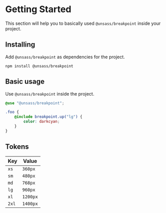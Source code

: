 # Getting Started

This section will help you to basically used `@unsass/breakpoint` inside your project.

## Installing

Add `@unsass/breakpoint` as dependencies for the project.

```shell
npm install @unsass/breakpoint
```

## Basic usage

Use `@unsass/breakpoint` inside the project.

```scss
@use "@unsass/breakpoint";

.foo {
    @include breakpoint.up("lg") {
        color: darkcyan;
    }
}
```

## Tokens

| Key   | Value    |
|-------|----------|
| `xs`  | `360px`  |
| `sm`  | `480px`  |
| `md`  | `768px`  |
| `lg`  | `960px`  |
| `xl`  | `1200px` |
| `2xl` | `1400px` |
